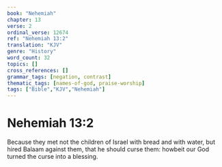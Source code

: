 ```yaml
---
book: "Nehemiah"
chapter: 13
verse: 2
ordinal_verse: 12674
ref: "Nehemiah 13:2"
translation: "KJV"
genre: "History"
word_count: 32
topics: []
cross_references: []
grammar_tags: [negation, contrast]
thematic_tags: [names-of-god, praise-worship]
tags: ["Bible","KJV","Nehemiah"]
---
```


# Nehemiah 13:2

Because they met not the children of Israel with bread and with water, but hired Balaam against them, that he should curse them: howbeit our God turned the curse into a blessing.
